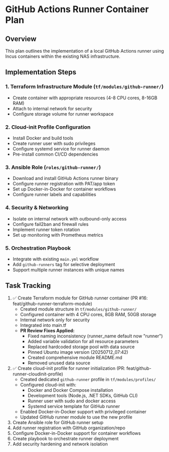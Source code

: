 # GitHub Actions Runner Container Plan

## Overview
This plan outlines the implementation of a local GitHub Actions runner using Incus containers within the existing NAS infrastructure.

## Implementation Steps

### 1. Terraform Infrastructure Module (`tf/modules/github-runner/`)
- Create container with appropriate resources (4-8 CPU cores, 8-16GB RAM)
- Attach to internal network for security
- Configure storage volume for runner workspace

### 2. Cloud-init Profile Configuration
- Install Docker and build tools
- Create runner user with sudo privileges
- Configure systemd service for runner daemon
- Pre-install common CI/CD dependencies

### 3. Ansible Role (`roles/github-runner/`)
- Download and install GitHub Actions runner binary
- Configure runner registration with PAT/app token
- Set up Docker-in-Docker for container workflows
- Configure runner labels and capabilities

### 4. Security & Networking
- Isolate on internal network with outbound-only access
- Configure fail2ban and firewall rules
- Implement runner token rotation
- Set up monitoring with Prometheus metrics

### 5. Orchestration Playbook
- Integrate with existing `main.yml` workflow
- Add `github-runners` tag for selective deployment
- Support multiple runner instances with unique names

## Task Tracking

1. ✅ Create Terraform module for GitHub runner container (PR #16: feat/github-runner-terraform-module)
   - Created module structure in `tf/modules/github-runner/`
   - Configured container with 4 CPU cores, 8GB RAM, 50GB storage
   - Internal network only for security
   - Integrated into main.tf
   - **PR Review Fixes Applied:**
     - Fixed naming inconsistency (runner_name default now "runner")
     - Added variable validation for all resource parameters
     - Replaced hardcoded storage pool with data source
     - Pinned Ubuntu image version (20250712_07:42)
     - Created comprehensive module README.md
     - Removed unused data source
2. ✅ Create cloud-init profile for runner initialization (PR: feat/github-runner-cloudinit-profile)
   - Created dedicated `github-runner` profile in `tf/modules/profiles/`
   - Configured cloud-init with:
     - Docker and Docker Compose installation
     - Development tools (Node.js, .NET SDKs, GitHub CLI)
     - Runner user with sudo and docker access
     - Systemd service template for GitHub runner
   - Enabled Docker-in-Docker support with privileged container
   - Updated GitHub runner module to use the new profile
3. Create Ansible role for GitHub runner setup
4. Add runner registration with GitHub organization/repo
5. Configure Docker-in-Docker support for container workflows
6. Create playbook to orchestrate runner deployment
7. Add security hardening and network isolation